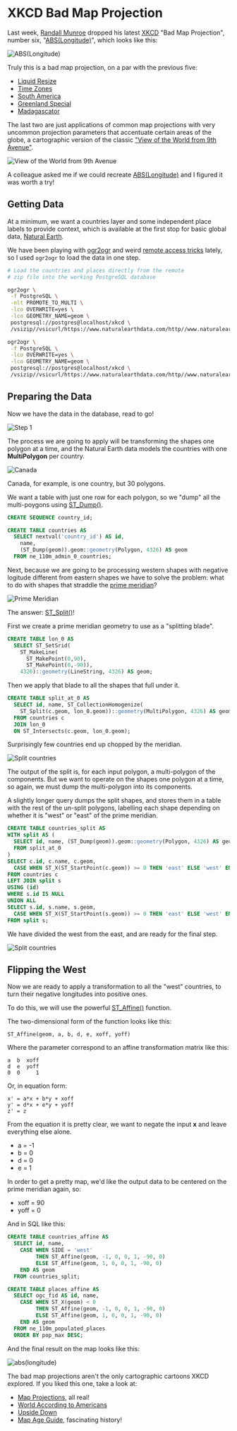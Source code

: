 # XKCD Bad Map Projection

Last week, [Randall Munroe](https://en.wikipedia.org/wiki/Randall_Munroe) dropped his latest [XKCD](https://xkcd.com) "Bad Map Projection", number six, "[ABS(Longitude)](https://xkcd.com/2807/)", which looks like this:

![ABS(Longitude)](https://imgs.xkcd.com/comics/bad_map_projection_abs_longitude.png)

Truly this is a bad map projection, on a par with the previous five:

* [Liquid Resize](https://xkcd.com/1784/)
* [Time Zones](https://xkcd.com/1799/)
* [South America](https://xkcd.com/2256/)
* [Greenland Special](https://xkcd.com/2489/)
* [Madagascator](https://xkcd.com/2613/)

The last two are just applications of common map projections with very uncommon projection parameters that accentuate certain areas of the globe, a cartographic version of the classic ["View of the World from 9th Avenue"](https://en.wikipedia.org/wiki/View_of_the_World_from_9th_Avenue).

![View of the World from 9th Avenue](https://brilliantmaps.com/wp-content/uploads/view-from-9th-ave.jpg)

A colleague asked me if we could recreate [ABS(Longitude)](https://xkcd.com/2807/) and I figured it was worth a try!

## Getting Data

At a minimum, we want a countries layer and some independent place labels to provide context, which is available at the first stop for basic global data, [Natural Earth](https://www.naturalearthdata.com/downloads/110m-cultural-vectors/
).

We have been playing with [ogr2ogr](https://gdal.org/programs/ogr2ogr.html) and weird [remote access tricks](https://www.crunchydata.com/blog/remote-access-anything-from-postgres) lately, so I used `ogr2ogr` to load the data in one step.

```bash
# Load the countries and places directly from the remote
# zip file into the working PostgreSQL database

ogr2ogr \
 -f PostgreSQL \
 -nlt PROMOTE_TO_MULTI \
 -lco OVERWRITE=yes \
 -lco GEOMETRY_NAME=geom \
 postgresql://postgres@localhost/xkcd \
 /vsizip//vsicurl/https://www.naturalearthdata.com/http//www.naturalearthdata.com/download/110m/cultural/ne_110m_admin_0_countries.zip

ogr2ogr \
 -f PostgreSQL \
 -lco OVERWRITE=yes \
 -lco GEOMETRY_NAME=geom \
 postgresql://postgres@localhost/xkcd \
 /vsizip//vsicurl/https://www.naturalearthdata.com/http//www.naturalearthdata.com/download/110m/cultural/ne_110m_populated_places.zip
```

## Preparing the Data

Now we have the data in the database, read to go!

![Step 1](xkcd1.png)

The process we are going to apply will be transforming the shapes one polygon at a time, and the Natural Earth data models the countries with one **MultiPolygon** per country. 

![Canada](canada.png)

Canada, for example, is one country, but 30 polygons. 

We want a table with just one row for each polygon, so we "dump" all the multi-poygons using [ST_Dump()](https://postgis.net/docs/ST_Dump.html).

```sql
CREATE SEQUENCE country_id;

CREATE TABLE countries AS
  SELECT nextval('country_id') AS id, 
    name, 
    (ST_Dump(geom)).geom::geometry(Polygon, 4326) AS geom
  FROM ne_110m_admin_0_countries;
```

Next, because we are going to be processing western shapes with negative logitude different from eastern shapes we have to solve the problem: what to do with shapes that straddle the [prime meridian](https://en.wikipedia.org/wiki/Prime_meridian)?

![Prime Meridian](xkcd2.png)

The answer: [ST_Split()](https://postgis.net/docs/ST_Split.html)! 

First we create a prime meridian geometry to use as a "splitting blade".

```sql
CREATE TABLE lon_0 AS 
  SELECT ST_SetSrid(
    ST_MakeLine(
      ST_MakePoint(0,90),
      ST_MakePoint(0,-90)),
    4326)::geometry(LineString, 4326) AS geom;
```

Then we apply that blade to all the shapes that full under it.

```sql
CREATE TABLE split_at_0 AS
  SELECT id, name, ST_CollectionHomogenize(
    ST_Split(c.geom, lon_0.geom))::geometry(MultiPolygon, 4326) AS geom
  FROM countries c
  JOIN lon_0 
  ON ST_Intersects(c.geom, lon_0.geom);
```

Surprisingly few countries end up chopped by the meridian. 

![Split countries](xkcd4.png)

The output of the split is, for each input polygon, a multi-polygon of the components. But we want to operate on the shapes one polygon at a time, so again, we must dump the multi-polygon into its components.

A slightly longer query dumps the split shapes, and stores them in a table with the rest of the un-split polygons, labelling each shape depending on whether it is "west" or "east" of the prime meridian.

```sql
CREATE TABLE countries_split AS
WITH split AS (
  SELECT id, name, (ST_Dump(geom)).geom::geometry(Polygon, 4326) AS geom
  FROM split_at_0
)
SELECT c.id, c.name, c.geom, 
  CASE WHEN ST_X(ST_StartPoint(c.geom)) >= 0 THEN 'east' ELSE 'west' END AS side 
FROM countries c
LEFT JOIN split s
USING (id)
WHERE s.id IS NULL
UNION ALL
SELECT s.id, s.name, s.geom,
  CASE WHEN ST_X(ST_StartPoint(s.geom)) >= 0 THEN 'east' ELSE 'west' END AS side 
FROM split s;
```

We have divided the west from the east, and are ready for the final step.

![Split countries](xkcd5.png)


## Flipping the West

Now we are ready to apply a transformation to all the "west" countries, to turn their negative longitudes into positive ones.

To do this, we will use the powerful [ST_Affine()](https://postgis.net/docs/ST_Affine.html) function.

The two-dimensional form of the function looks like this:

```
ST_Affine(geom, a, b, d, e, xoff, yoff)
```

Where the parameter correspond to an affine transformation matrix like this:

```
a  b  xoff
d  e  yoff
0  0     1
```

Or, in equation form:

```
x' = a*x + b*y + xoff
y' = d*x + e*y + yoff
z' = z 
```

From the equation it is pretty clear, we want to negate the input **x** and leave everything else alone.

* a = -1
* b = 0
* d = 0 
* e = 1

In order to get a pretty map, we'd like the output data to be centered on the prime meridian again, so:

* xoff = 90
* yoff = 0

And in SQL like this:

```sql
CREATE TABLE countries_affine AS
  SELECT id, name,
    CASE WHEN SIDE = 'west' 
         THEN ST_Affine(geom, -1, 0, 0, 1, -90, 0)
         ELSE ST_Affine(geom, 1, 0, 0, 1, -90, 0)
    END AS geom
  FROM countries_split;

CREATE TABLE places_affine AS
  SELECT ogc_fid AS id, name,
    CASE WHEN ST_X(geom) < 0
         THEN ST_Affine(geom, -1, 0, 0, 1, -90, 0)
         ELSE ST_Affine(geom, 1, 0, 0, 1, -90, 0)
    END AS geom
  FROM ne_110m_populated_places
  ORDER BY pop_max DESC;
```

And the final result on the map looks like this:

![abs(longitude)](xkcd6.png)

The bad map projections aren't the only cartographic cartoons XKCD explored. If you liked this one, take a look at:

* [Map Projections](https://xkcd.com/977/), all real!
* [World According to Americans](https://xkcd.com/850/)
* [Upside Down](https://xkcd.com/1500/)
* [Map Age Guide](https://xkcd.com/1688/), fascinating history!

